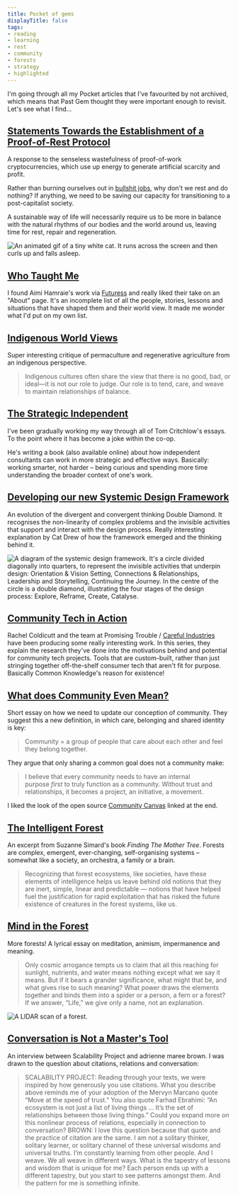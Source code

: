 ```yaml
---
title: Pocket of gems
displayTitle: false
tags: 
- reading
- learning
- rest
- community
- forests
- strategy
- highlighted
---
```


I'm going through all my Pocket articles that I've favourited by not archived, which means that Past Gem thought they were important enough to revisit. Let's see what I find…

## [Statements Towards the Establishment of a Proof-of-Rest Protocol](https://emreed.net/Proof_of_Rest.html)

A response to the senseless wastefulness of proof-of-work cryptocurrencies, which use up energy to generate artificial scarcity and profit.

Rather than burning ourselves out in [bullshit jobs](https://theanarchistlibrary.org/library/david-graeber-bullshit-jobs), why don't we rest and do nothing? If anything, we need to be saving our capacity for transitioning to a post-capitalist society. 

A sustainable way of life will necessarily require us to be more in balance with the natural rhythms of our bodies and the world around us, leaving time for rest, repair and regeneration.

![An animated gif of a tiny white cat. It runs across the screen and then curls up and falls asleep.](https://d2w9rnfcy7mm78.cloudfront.net/13923996/original_12eaeeda1587d37f2ffec1ae1b11a53c.gif?1636562097?bc=0)

## [Who Taught Me](https://aimihamraie.wordpress.com/about-me/)

I found Aimi Hamraie's work via [Futuress](https://futuress.org/) and really liked their take on an "About" page. It's an incomplete list of all the people, stories, lessons and situations that have shaped them and their world view. It made me wonder what I'd put on my own list.

## [Indigenous World Views](https://docs.google.com/document/d/1er9ixhlZWmwNgywzKPNPuGVfrM5KjeRBdVMiIsjtLUM/edit)

Super interesting critique of permaculture and regenerative agriculture from an indigenous perspective.

> Indigenous cultures often share the view that there is no good, bad, or ideal—it is not our role to judge. Our role is to tend, care, and weave to maintain relationships of balance.

## [The Strategic Independent](https://tomcritchlow.com/2019/04/04/the-strategic-independent/)

I've been gradually working my way through all of Tom Critchlow's essays. To the point where it has become a joke within the co-op. 

He's writing a book (also available online) about how independent consultants can work in more strategic and effective ways. Basically: working smarter, not harder – being curious and spending more time understanding the broader context of one's work.

## [Developing our new Systemic Design Framework](https://medium.com/design-council/developing-our-new-systemic-design-framework-e0f74fe118f7)

An evolution of the divergent and convergent thinking Double Diamond. It recognises the non-linearity of complex problems and the invisible activities that support and interact with the design process. Really interesting explanation by Cat Drew of how the framework emerged and the thinking behind it. 

![A diagram of the systemic design framework. It's a circle divided diagonally into quarters, to represent the invisible activities that underpin design: Orientation & Vision Setting, Connections & Relationships, Leadership and Storytelling, Continuing the Journey. In the centre of the circle is a double diamond, illustrating the four stages of the design process: Explore, Reframe, Create, Catalyse.](https://d2w9rnfcy7mm78.cloudfront.net/13923997/original_72ded90aeac4bda0cfb09825f0ccfeb5.png?1636562098?bc=0)

## [Community Tech in Action](https://rachelcoldicutt.medium.com/why-community-organisations-need-community-tech-56cea0ca1740)

Rachel Coldicutt and the team at Promising Trouble / [Careful Industries](https://www.careful.industries/) have been producing some really interesting work. In this series, they explain the research they've done into the motivations behind and potential for community tech projects. Tools that are custom-built, rather than just stringing together off-the-shelf consumer tech that aren't fit for purpose. Basically Common Knowledge's reason for existence!

## [What does Community Even Mean?](https://medium.com/together-institute/what-does-community-even-mean-a-definition-attempt-conversation-starter-9b443fc523d0)

Short essay on how we need to update our conception of community. They suggest this a new definition, in which care, belonging and shared identity is key:

> Community = a group of people that care about each other and feel they belong together.

They argue that only sharing a common goal does not a community make:

> I believe that every community needs to have an internal purpose *first* to truly function as a community. Without trust and relationships, it becomes a project, an initiative, a movement.

I liked the look of the open source [Community Canvas](https://community-canvas.org/) linked at the end.

## [The Intelligent Forest](https://www.noemamag.com/the-intelligent-forest/)

An excerpt from Suzanne Simard's book *Finding The Mother Tree*. Forests are complex, emergent, ever-changing, self-organising systems – somewhat like a society, an orchestra, a family or a brain.

> Recognizing that forest ecosystems, like societies, have these elements of intelligence helps us leave behind old notions that they are inert, simple, linear and predictable — notions that have helped fuel the justification for rapid exploitation that has risked the future existence of creatures in the forest systems, like us.

## [Mind in the Forest](https://orionmagazine.org/article/mind-in-the-forest/)

More forests! A lyrical essay on meditation, animism, impermanence and meaning.

> Only cosmic arrogance tempts us to claim that all this reaching for sunlight, nutrients, and water means nothing except what we say it means. But if it bears a grander significance, what might that be, and what gives rise to such meaning? What power draws the elements together and binds them into a spider or a person, a fern or a forest? If we answer, “Life,” we give only a name, not an explanation.

![A LIDAR scan of a forest.](https://d2w9rnfcy7mm78.cloudfront.net/13923998/original_6708311e30f0492d76c64ee3c950845e.jpg?1636562098?bc=0)

## [Conversation is Not a Master's Tool](https://scalabilityproject.org/interviews/conversation-is-not-a-masters-tool/)

An interview between Scalability Project and adrienne maree brown. I was drawn to the question about citations, relations and conversation:

> SCALABILITY PROJECT: Reading through your texts, we were inspired by how generously you use citations. What you describe above reminds me of your adoption of the Mervyn Marcano quote “Move at the speed of trust.” You also quote Farhad Ebrahimi: “An ecosystem is not just a list of living things … It’s the set of relationships between those living things.” Could you expand more on this nonlinear process of relations, especially in connection to conversation?
> BROWN: I love this question because that quote and the practice of citation are the same. I am not a solitary thinker, solitary learner, or solitary channel of these universal wisdoms and universal truths. I’m constantly learning from other people. And I weave. We all weave in different ways. What is the tapestry of lessons and wisdom that is unique for me? Each person ends up with a different tapestry, but you start to see patterns amongst them. And the pattern for me is something infinite.